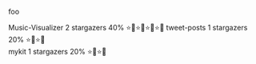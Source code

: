 foo

Music-Visualizer  2 stargazers  40%  ⭐️🌟⭐️🌟⭐️🌟⭐️🌟
tweet-posts       1 stargazers  20%  ⭐️🌟⭐️🌟      
mykit             1 stargazers  20%  ⭐️🌟⭐️🌟      